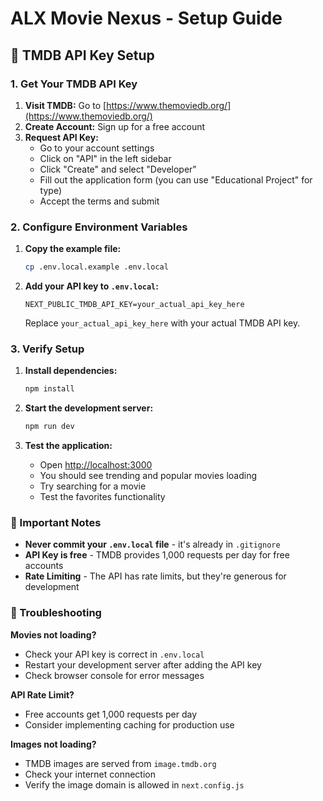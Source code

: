 # ALX Movie Nexus - Setup Guide

## 🔑 TMDB API Key Setup

### 1. Get Your TMDB API Key

1. **Visit TMDB:** Go to [https://www.themoviedb.org/](https://www.themoviedb.org/)
2. **Create Account:** Sign up for a free account
3. **Request API Key:** 
   - Go to your account settings
   - Click on "API" in the left sidebar
   - Click "Create" and select "Developer"
   - Fill out the application form (you can use "Educational Project" for type)
   - Accept the terms and submit

### 2. Configure Environment Variables

1. **Copy the example file:**
   ```bash
   cp .env.local.example .env.local
   ```

2. **Add your API key to `.env.local`:**
   ```env
   NEXT_PUBLIC_TMDB_API_KEY=your_actual_api_key_here
   ```

   Replace `your_actual_api_key_here` with your actual TMDB API key.

### 3. Verify Setup

1. **Install dependencies:**
   ```bash
   npm install
   ```

2. **Start the development server:**
   ```bash
   npm run dev
   ```

3. **Test the application:**
   - Open [http://localhost:3000](http://localhost:3000)
   - You should see trending and popular movies loading
   - Try searching for a movie
   - Test the favorites functionality

### 🚨 Important Notes

- **Never commit your `.env.local` file** - it's already in `.gitignore`
- **API Key is free** - TMDB provides 1,000 requests per day for free accounts
- **Rate Limiting** - The API has rate limits, but they're generous for development

### 🔧 Troubleshooting

**Movies not loading?**
- Check your API key is correct in `.env.local`
- Restart your development server after adding the API key
- Check browser console for error messages

**API Rate Limit?**
- Free accounts get 1,000 requests per day
- Consider implementing caching for production use

**Images not loading?**
- TMDB images are served from `image.tmdb.org`
- Check your internet connection
- Verify the image domain is allowed in `next.config.js`